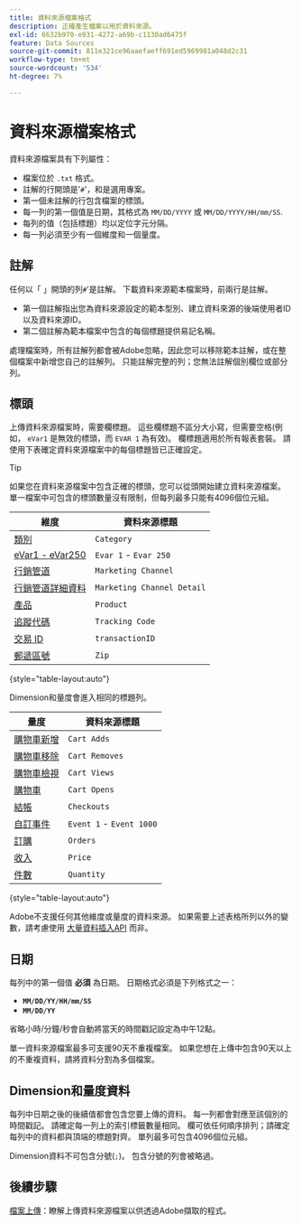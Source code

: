 ```yaml
---
title: 資料來源檔案格式
description: 正確產生檔案以用於資料來源。
exl-id: 6632b970-e931-4272-a69b-c1130ad6475f
feature: Data Sources
source-git-commit: 811e321ce96aaefaeff691ed5969981a048d2c31
workflow-type: tm+mt
source-wordcount: '534'
ht-degree: 7%

---
```


# 資料來源檔案格式

資料來源檔案具有下列屬性：

* 檔案位於 `.txt` 格式。
* 註解的行開頭是&#39;`#`&#39;，和是選用專案。
* 第一個未註解的行包含檔案的標頭。
* 每一列的第一個值是日期，其格式為 `MM/DD/YYYY` 或 `MM/DD/YYYY/HH/mm/SS`.
* 每列的值（包括標題）均以定位字元分隔。
* 每一列必須至少有一個維度和一個量度。

## 註解

任何以「 」開頭的列`#`&#39;是註解。 下載資料來源範本檔案時，前兩行是註解。

* 第一個註解指出您為資料來源設定的範本型別、建立資料來源的後端使用者ID以及資料來源ID。
* 第二個註解為範本檔案中包含的每個標題提供易記名稱。

處理檔案時，所有註解列都會被Adobe忽略，因此您可以移除範本註解，或在整個檔案中新增您自己的註解列。 只能註解完整的列；您無法註解個別欄位或部分列。

## 標頭

上傳資料來源檔案時，需要欄標題。 這些欄標題不區分大小寫，但需要空格(例如， `eVar1` 是無效的標頭，而 `EVAR 1` 為有效)。 欄標題適用於所有報表套裝。 請使用下表確定資料來源檔案中的每個標題皆已正確設定。

>[!TIP]
>
>如果您在資料來源檔案中包含正確的標頭，您可以從頭開始建立資料來源檔案。 單一檔案中可包含的標頭數量沒有限制，但每列最多只能有4096個位元組。

| 維度 | 資料來源標題 |
| --- | --- |
| [類別](/help/components/dimensions/category.md) | `Category` |
| [eVar1 - eVar250](/help/components/dimensions/evar.md) | `Evar 1` - `Evar 250` |
| [行銷管道](/help/components/dimensions/marketing-channel.md) | `Marketing Channel` |
| [行銷管道詳細資料](/help/components/dimensions/marketing-detail.md) | `Marketing Channel Detail` |
| [產品](/help/components/dimensions/product.md) | `Product` |
| [追蹤代碼](/help/components/dimensions/tracking-code.md) | `Tracking Code` |
| [交易 ID](/help/implement/vars/page-vars/transactionid.md) | `transactionID` |
| [郵遞區號](/help/components/dimensions/zip-code.md) | `Zip` |

{style="table-layout:auto"}

Dimension和量度會進入相同的標題列。

| 量度 | 資料來源標題 |
| --- | --- |
| [購物車新增](/help/components/metrics/cart-additions.md) | `Cart Adds` |
| [購物車移除](/help/components/metrics/cart-removals.md) | `Cart Removes` |
| [購物車檢視](/help/components/metrics/cart-views.md) | `Cart Views` |
| [購物車](/help/components/metrics/carts.md) | `Cart Opens` |
| [結帳](/help/components/metrics/checkouts.md) | `Checkouts` |
| [自訂事件](/help/components/metrics/custom-events.md) | `Event 1` - `Event 1000` |
| [訂購](/help/components/metrics/orders.md) | `Orders` |
| [收入](/help/components/metrics/revenue.md) | `Price` |
| [件數](/help/components/metrics/units.md) | `Quantity` |

{style="table-layout:auto"}

Adobe不支援任何其他維度或量度的資料來源。 如果需要上述表格所列以外的變數，請考慮使用 [大量資料插入API](https://developer.adobe.com/analytics-apis/docs/2.0/guides/endpoints/bulk-data-insertion/) 而非。

## 日期

每列中的第一個值 **必須** 為日期。 日期格式必須是下列格式之一：

* **`MM/DD/YY/HH/mm/SS`**
* **`MM/DD/YY`**

省略小時/分鐘/秒會自動將當天的時間戳記設定為中午12點。

單一資料來源檔案最多可支援90天不重複檔案。 如果您想在上傳中包含90天以上的不重複資料，請將資料分割為多個檔案。

## Dimension和量度資料

每列中日期之後的後續值都會包含您要上傳的資料。 每一列都會對應至該個別的時間戳記。 請確定每一列上的索引標籤數量相同。 欄可依任何順序排列；請確定每列中的資料都與頂端的標題對齊。 單列最多可包含4096個位元組。

Dimension資料不可包含分號(`;`)。 包含分號的列會被略過。

## 後續步驟

[檔案上傳](file-upload.md)：瞭解上傳資料來源檔案以供透過Adobe擷取的程式。

